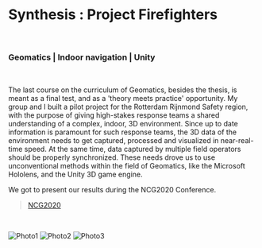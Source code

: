 # Synthesis : Project Firefighters
<br>

### Geomatics | Indoor navigation | Unity
<br>

The last course on the curriculum of Geomatics, besides the thesis, is meant as a final test, and as a 'theory meets practice' opportunity. My group and I built a pilot project for the Rotterdam Rijnmond Safety region, with the purpose of giving high-stakes response teams a shared understanding of a complex, indoor, 3D environment. Since up to date information is paramount for such response teams, the 3D data of the environment needs to get captured, processed and visualized in near-real-time speed. At the same time, data captured by multiple field operators should be properly synchronized. These needs drove us to use unconventional methods within the field of Geomatics, like the Microsoft Hololens, and the Unity 3D game engine. 

We got to present our results during the NCG2020 Conference.

> [NCG2020](https://www.ncgeo.nl/index.php/nl/actueel/nieuws/item/2813-ncg-symposium-2020)

<br>

![Photo1](portfolio/synthesis/thumb.png "Room in CGI") 
![Photo2](portfolio/synthesis/time.png "Room in CGI, visualized per age of mesh")
![Photo3](portfolio/synthesis/cover2.png "Scan of the TU-Delft Library")
